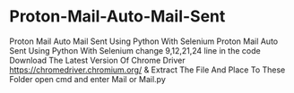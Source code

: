 # Proton-Mail-Auto-Mail-Sent
Proton Mail Auto Mail Sent Using Python With Selenium
Proton Mail Auto Sent Using Python With Selenium change 9,12,21,24 line in the code Download The Latest Version Of Chrome Driver https://chromedriver.chromium.org/ & Extract The File And Place To These Folder open cmd and enter Mail or Mail.py
